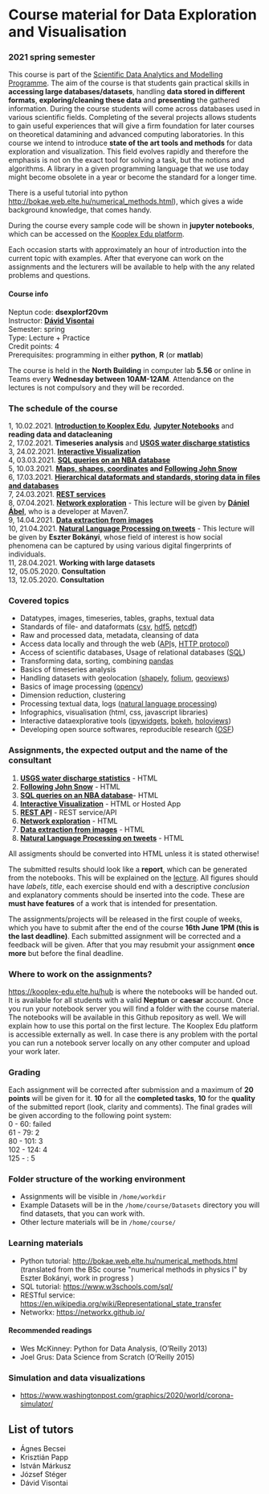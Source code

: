 # Course material for Data Exploration and Visualisation 
### 2021 spring semester

This course is part of the [Scientific Data Analytics and Modelling Programme](https://datascience.elte.hu/en/Default.aspx#top).
The aim of the course is that students gain practical skills in **accessing large databases/datasets**, handling **data stored in different formats**, **exploring/cleaning these data** and **presenting** the gathered information. During the course students will come across databases used in various scientific fields. Completing of the several projects allows students to gain useful experiences that will give a firm foundation for later courses on theoretical datamining and advanced computing laboratories.
In this course we intend to introduce **state of the art tools and methods** for data exploration and visualization. This field evolves rapidly and therefore the emphasis is not on the exact tool for solving a task, but the notions and algorithms. A library in a given programming language that we use today might become obsolete in a year or become the standard for a longer time.

There is a useful tutorial into python http://bokae.web.elte.hu/numerical_methods.html), which gives a wide background knowledge, that comes handy.

During the course every sample code will be shown in **jupyter notebooks**, which can be accessed on the [Kooplex Edu platform](https://kooplex-edu.elte.hu).

Each occasion starts with approximately an hour of introduction into the current topic with examples. After that everyone can work on the assignments and the lecturers will be available to help with the any related problems and questions. 
  
#### Course info
Neptun code: 	**dsexplorf20vm** <br>
Instructor: 	**[Dávid Visontai](http://benedek.web.elte.hu/)**<br>
Semester: 	spring <br>
Type: 	Lecture + Practice <br>
Credit points: 	4 <br>
Prerequisites: 	programming in either **python**, **R** (or **matlab**) <br>

The course is held in the **North Building** in computer lab **5.56** or online in Teams every **Wednesday between 10AM-12AM**.
Attendance on the lectures is not compulsory and they will be recorded.


### The schedule of the course 
1,  10.02.2021. **[Introduction to Kooplex Edu](https://kooplex-edu.elte.hu/hub)**, **[Jupyter Notebooks](https://jupyter.org/)** and **reading data and datacleaning**<br>
2,  17.02.2021. **Timeseries analysis** and **[USGS water discharge statistics](Lectures/Timeseries)**<br>
3,  24.02.2021. **[Interactive Visualization](Interactive_Visualization)** <br>
4,  03.03.2021. **[SQL queries on an NBA database](Assignments/Basketball_League)** <br>
5,  10.03.2021. **[Maps, shapes, coordinates](Maps_shapes) and [Following John Snow](Assignments/John_Snow_pumps_and_deaths)** <br>
6,  17.03.2021. **[Hierarchical dataformats and standards, storing data in files and databases](Dataformats)** <br>
7,  24.03.2021. **[REST services](REST-services)** <br>
8,  07.04.2021. **[Network exploration](Assignments/Networks)** - This lecture will be given by [**Dániel Ábel**](http://maven7.com/hu/daniel-abel/), who is a developer at Maven7. <br>
9,  14.04.2021. **[Data extraction from images](Assignments/Image_exploration)** <br>
10, 21.04.2021. **[Natural Language Processing on tweets](Assignments/NLP_tweets)** - This lecture will be given by **Eszter Bokányi**, whose field of interest is how social phenomena can be captured by using various digital fingerprints of individuals. <br>
11, 28.04.2021. **Working with large datasets** <br>
12, 05.05.2020. **Consultation** <br>
13, 12.05.2020. **Consultation**

### Covered topics

 * Datatypes, images, timeseries, tables, graphs, textual data
 * Standards of file- and dataformats ([csv](https://www.computerhope.com/issues/ch001356.htm), [hdf5](https://en.wikipedia.org/wiki/Hierarchical_Data_Format), [netcdf](https://en.wikipedia.org/wiki/NetCDF))
 * Raw and processed data, metadata, cleansing of data
 * Access data locally and through the web ([API](https://restfulapi.net/)s, [HTTP protocol](https://en.wikipedia.org/wiki/Hypertext_Transfer_Protocol))
 * Access of scientific databases, Usage of relational databases ([SQL](https://www.w3schools.com/sql/))
 * Transforming data, sorting, combining [pandas](https://pandas.pydata.org/)
 * Basics of timeseries analysis
 * Handling datasets with geolocation ([shapely](https://shapely.readthedocs.io/en/stable/manual.html), [folium](https://python-visualization.github.io/folium/), [geoviews](https://geoviews.org/))
 * Basics of image processing ([opencv](https://opencv.org/))
 * Dimension reduction, clustering
 * Processing textual data, logs ([natural language processing](https://www.nltk.org/))
 * Infographics, visualisation (html, css, javascript libraries)
 * Interactive dataexplorative tools ([ipywidgets](https://ipywidgets.readthedocs.io/), [bokeh](https://bokeh.org/), [holoviews](http://holoviews.org/))
 * Developing open source softwares, reproducible research ([OSF](https://osf.io/))

### Assignments, the expected output and the name of the consultant

1. **[USGS water discharge statistics](Assignments/USGS-water)** - HTML 
2. **[Following John Snow](Assignments/John_Snow_pumps_and_deaths)** - HTML 
3. **[SQL queries on an NBA database](Assignments/Basketball_League)**- HTML 
4. **[Interactive Visualization](Assignments/Interactive_Visualization)** - HTML or Hosted App 
5. **[REST API](Assignments/REST_API)** - REST service/API 
6. **[Network exploration](Assignments/Networks)** - HTML 
7. **[Data extraction from images](Assignments/Image_exploration)** - HTML 
8. **[Natural Language Processing on tweets](Assignments/NLP_tweets)** - HTML 

All assigments should be converted into HTML unless it is stated otherwise!

The submitted results should look like a **report**, which can be generated from the notebooks. This will be explained on the [lecture](1-createreport). All figures should have *labels*, *title*, each exercise should end with a descriptive *conclusion* and explanatory comments should be inserted into the code. These are **must have features** of a work that is intended for presentation.

The assignments/projects will be released in the first couple of weeks, which you have to submit after the end of the course **16th June 1PM (this is the last deadline)**. Each submitted assignment will be corrected and a feedback will be given. After that you may resubmit your assignment **once more** but before the final deadline.


### Where to work on the assignments?
https://kooplex-edu.elte.hu/hub is where the notebooks will be handed out. It is available for all students with a valid **Neptun** or **caesar** account. Once you run your notebook server you will find a folder with the course material. The notebooks will be available in this Github repository as well.
We will explain how to use this portal on the first lecture.
The Kooplex Edu platform is accessible externally as well. In case there is any problem with the portal you can run a notebook server locally on any other computer and upload your work later.

### Grading

Each assignment will be corrected after submission and a maximum of **20 points** will be given for it. **10** for all the **completed tasks**, **10** for the **quality** of the submitted report (look, clarity and comments). 
The final grades will be given according to the following point system:<br>
0 - 60: failed<br>
61 - 79: 2<br>
80 - 101: 3<br>
102 - 124: 4<br>
125 - : 5<br>

### Folder structure of the working environment

* Assignments will be visible in `/home/workdir`
* Example Datasets will be in the `/home/course/Datasets` directory you will find datasets, that you can work with.
* Other lecture materials will be in `/home/course/`

### Learning materials
* Python tutorial: http://bokae.web.elte.hu/numerical_methods.html (translated from the BSc course "numerical methods in physics I" by Eszter Bokányi, work in progress )
* SQL tutorial: https://www.w3schools.com/sql/ 
* RESTful service: https://en.wikipedia.org/wiki/Representational_state_transfer
* Networkx: https://networkx.github.io/

#### Recommended readings

* Wes McKinney: Python for Data Analysis, (O’Reilly 2013)
* Joel Grus: Data Science from Scratch (O’Reilly 2015)

### Simulation and data visualizations
* https://www.washingtonpost.com/graphics/2020/world/corona-simulator/

## List of tutors
* Ágnes Becsei
* Krisztián Papp
* István Márkusz
* József Stéger
* Dávid Visontai

